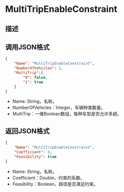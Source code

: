 # MultiTripEnableConstraint

## 描述

## 调用JSON格式

```json
{
	"Name": "MultiTripEnableConstraint",
	"NumberOfVehicles": 2,
	"MultiTrip":{
		"0": false,
		"1": true
	}
}
```
* Name: String，名称。
* NumberOfVehicles：Integer，车辆种类数量。
* MultiTrip：一维Boolean数组，每种车型是否允许多趟。


## 返回JSON格式
```json
{
	"Name": "MultiTripEnableConstraint",
	"Coefficient": 0,
	"Feasibility": true
}
```

* Name: String，名称。
* Coefficient：Double，约束的系数。
* Feasibility：Boolean，路径是否满足约束。

